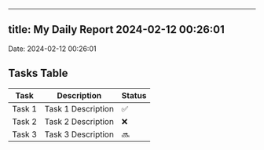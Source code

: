 
---
title: My Daily Report 2024-02-12 00:26:01
---

Date: 2024-02-12 00:26:01

## Tasks Table

| Task | Description | Status |
|------|-------------|--------|
| Task 1 | Task 1 Description | ✅ |
| Task 2 | Task 2 Description | ❌ |
| Task 3 | Task 3 Description | 🔜 |
